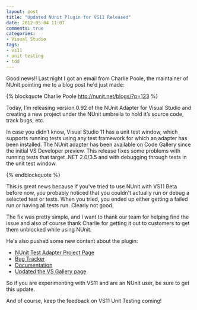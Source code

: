 ```yaml
---
layout: post
title: "Updated NUnit Plugin for VS11 Released"
date: 2012-05-04 11:07
comments: true
categories: 
- Visual Studio
tags:
- vs11
- unit testing
- tdd
---
```


Good news!! Last night I got an email from Charlie Poole, the maintainer of
NUnit pointing me to a blog post he'd just made:

{% blockquote Charlie Poole http://nunit.net/blogs/?p=123 %}

Today, I’m releasing version 0.92 of the NUnit Adapter for Visual Studio and
creating a new project under the NUnit umbrella to hold it’s source code, track
bugs, etc.
 
In case you didn’t know, Visual Studio 11 has a unit test window, which
supports running tests using any test framework for which an adapter has been
installed. The NUnit adapter has been available on Code Gallery since the
initial VS Developer preview. This release fixes some problems with running
tests that target .NET 2.0/3.5 and with debugging through tests in the unit
test window.

{% endblockquote %}

<!-- more -->
 
This is great news because if you've tried to use NUnit with VS11 Beta before
now, you probably noticed that you couldn't actually run or debug a selected
test or tests. When you tried, you ended up either getting a failed run
or having all tests run. Clearly not good.

The fix was pretty simple, and I want to thank our team for helping find the
issue and also of course thank Charlie for getting it out to customers to 
get them unblocked while using NUnit.

He's also pushed some new content about the plugin:

* [NUnit Test Adapter Project Page][1]
* [Bug Tracker][2]
* [Documentation][4]
* [Updated the VS Gallery page][3]

So if you are experimenting with VS11 and are an NUnit user, be sure to get
this update.

And of course, keep the feedback on VS11 Unit Testing coming!

[1]: http://launchpad.net/nunit-vs-adapter
[2]: http://bugs.launchpad.net/nunit-vs-adapter
[3]: http://visualstudiogallery.msdn.microsoft.com/6ab922d0-21c0-4f06-ab5f-4ecd1fe7175d
[4]: http://nunit.org/index.php?p=vsTestAdapter&r=2.6
